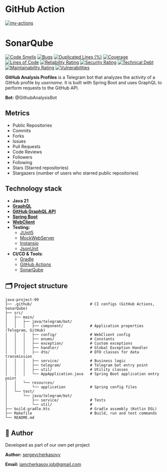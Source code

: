 # GitHub Action
[![my-actions](https://github.com/sergeycherkasovv/github-profile-analyzer/actions/workflows/main.yml/badge.svg)](https://github.com/sergeycherkasovv/github-profile-analyzer/actions/workflows/main.yml)
# SonarQube
[![Code Smells](https://sonarcloud.io/api/project_badges/measure?project=sergeycherkasovv_github-profile-analyzer&metric=code_smells)](https://sonarcloud.io/summary/new_code?id=sergeycherkasovv_github-profile-analyzer)
[![Bugs](https://sonarcloud.io/api/project_badges/measure?project=sergeycherkasovv_github-profile-analyzer&metric=bugs)](https://sonarcloud.io/summary/new_code?id=sergeycherkasovv_github-profile-analyzer)
[![Duplicated Lines (%)](https://sonarcloud.io/api/project_badges/measure?project=sergeycherkasovv_github-profile-analyzer&metric=duplicated_lines_density)](https://sonarcloud.io/summary/new_code?id=sergeycherkasovv_github-profile-analyzer)
[![Coverage](https://sonarcloud.io/api/project_badges/measure?project=sergeycherkasovv_github-profile-analyzer&metric=coverage)](https://sonarcloud.io/summary/new_code?id=sergeycherkasovv_github-profile-analyzer)
[![Lines of Code](https://sonarcloud.io/api/project_badges/measure?project=sergeycherkasovv_github-profile-analyzer&metric=ncloc)](https://sonarcloud.io/summary/new_code?id=sergeycherkasovv_github-profile-analyzer)
[![Reliability Rating](https://sonarcloud.io/api/project_badges/measure?project=sergeycherkasovv_github-profile-analyzer&metric=reliability_rating)](https://sonarcloud.io/summary/new_code?id=sergeycherkasovv_github-profile-analyzer)
[![Security Rating](https://sonarcloud.io/api/project_badges/measure?project=sergeycherkasovv_github-profile-analyzer&metric=security_rating)](https://sonarcloud.io/summary/new_code?id=sergeycherkasovv_github-profile-analyzer)
[![Technical Debt](https://sonarcloud.io/api/project_badges/measure?project=sergeycherkasovv_github-profile-analyzer&metric=sqale_index)](https://sonarcloud.io/summary/new_code?id=sergeycherkasovv_github-profile-analyzer)
[![Maintainability Rating](https://sonarcloud.io/api/project_badges/measure?project=sergeycherkasovv_github-profile-analyzer&metric=sqale_rating)](https://sonarcloud.io/summary/new_code?id=sergeycherkasovv_github-profile-analyzer)
[![Vulnerabilities](https://sonarcloud.io/api/project_badges/measure?project=sergeycherkasovv_github-profile-analyzer&metric=vulnerabilities)](https://sonarcloud.io/summary/new_code?id=sergeycherkasovv_github-profile-analyzer)

**GitHub Analysis Profiles** is a Telegram bot that analyzes the activity of a GitHub profile by _username_. It is built with Spring Boot and uses GraphQL to perform requests to the GitHub API.

**Bot:** @GithubAnalysisBot

## Metrics
- Public Repositories
- Commits
- Forks
- Issues
- Pull Requests
- Code Reviews
- Followers
- Following
- Stars (Starred repositories)
- Stargazers (number of users who starred public repositories)
## Technology stack
- **Java 21**
- **[GraphQL](https://graphql.org/)**
- **[GitHub GraphQL API](https://docs.github.com/en/graphql)**
- **[Spring Boot](https://spring.io/projects/spring-boot)**
- **[WebClient](https://docs.spring.io/spring-framework/reference/web/webflux-webclient.html)**
- **Testing:**
    - [JUnit5](https://junit.org/)
    - [MockWebServer](https://github.com/square/okhttp/tree/master/mockwebserver)
    - [Instansio](https://www.instancio.org/articles/using-instancio-with-junit-jupiter/)
    - [JsonUnit](https://github.com/lukas-krecan/JsonUnit)
- **CI/CD & Tools**:
    - [Gradle](https://gradle.org/)
    - [GitHub Actions](https://github.com/features/actions)
    - [SonarQube](https://www.sonarsource.com/)

## 🗂 Project structure
    java-project-99
    ├── .github/                          # CI configs (GitHub Actions, SonarQube)
    ├── src/
    │   ├── main/
    │   │   ├── java/telegram/bot/         
    │   │   │   ├── component/            # Application properties (Telegram, GitHub)
    │   │   │   ├── config/               # WebClient config
    │   │   │   ├── enums/                # Constants
    │   │   │   ├── exception/            # Custom exceptions
    │   │   │   ├── handler/              # Global Exception Handler
    │   │   │   ├── dto/                  # DTO classes for data transmission
    │   │   │   ├── service/              # Business logic
    │   │   │   ├── telegram/             # Telegram bot entry point
    │   │   │   ├── util/                 # Utility classes 
    │   │   │   └── AppApplication.java   # Spring Boot application entry point
    │   │   └── resources/
    │   │       └── application           # Spring config files
    │   └── test/
    │       └── java/telegram/bot/         
    │           ├── service/              # Tests
    │           └── util/                 # 
    ├── build.gradle.kts                  # Gradle assembly (Kotlin DSL)
    ├── Makefile                          # Build, run and test commands
    └── README.md  

## 👤 Author
Developed as part of our own pet project

**Author:** [sergeycherkasovv](https://github.com/sergeycherkasovv)

**Email:** iamcherkasov.job@gmail.com